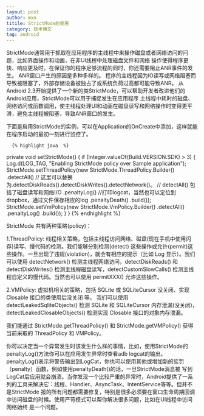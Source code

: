 ```yaml
---
layout: post
author: mxn
titile: StrictMode的使用
category: 技术博文
tag: android
---
```


StrictMode通常用于抓取在应用程序的主线程中来操作磁盘或者网络访问的问题，比如界面操作和动画，在非UI线程中处理磁盘文件和网络
操作使得程序更快、响应更及时，在保证你的程序足够流程的同时，你还需要阻止ANR事件的发生。 ANR窗口产生的原因是多种多样的。
程序的主线程因为IO读写或网络阻塞而导致被阻塞了，外部存储设备被独占了或系统负荷过高都可能导致ANR。
从Android 2.3开始提供了一个新的类StrictMode，可以帮助开发者改进他们的Android应用，StrictMode可以用于捕捉发生在应用程序
主线程中耗时的磁盘、网络访问或函数调用，使主线程处理UI和动画在磁盘读写和网络操作时变得更平滑，避免主线程被阻塞，导致ANR窗口的发生。

下面是启用StrictMode的实例，可以在Application的OnCreate中添加，这样就能在程序启动的最初一刻进行监控了。

      {% highlight java  %}
 private void setStrictMode() {
        if (Integer.valueOf(Build.VERSION.SDK) > 3) {
            Log.d(LOG_TAG, "Enabling StrictMode policy over Sample application");
            StrictMode.setThreadPolicy(new StrictMode.ThreadPolicy.Builder()
                    .detectAll()    // 这里可以替换为.detectDiskReads().detectDiskWrites().detectNetwork()。
                                    // detectAll() 包括了磁盘读写和网络I/O
                    .penaltyLog()   //打印logcat，当然也可以定位到dropbox，通过文件保存相应的log
                    .penaltyDeath()
                    .build());
            StrictMode.setVmPolicy(new StrictMode.VmPolicy.Builder()
                    .detectAll()
                    .penaltyLog()
                    .build());
        }
    }
     {% endhighlight %}
     
StrictMode 共有两种策略(policy)：

1.ThreadPolicy: 线程相关策略，包括主线程访问网络、磁盘(现在手机中使用闪存)读写、慢代码的检测。我们能够分别检测(detect)
这些操作或允许(permit)这些操作。一旦出现了违规(violation)，就会有相应的提示（比如 Log 显示）。我们可以使用 detectNetwork()
检测主线程网络访问，detectDiskReads() 和 detectDiskWrites() 检测主线程磁盘读写，detectCustomSlowCalls()
检测主线程自定义的慢代码。当然也可以使用 permitXXX() 允许这些操作。

2.VMPolicy: 虚拟机相关的策略，包括 SQLite 或 SQLiteCursor 没关闭、实现 Closable 接口的类使用后没关闭 等。
我们可以使用detectLeakedSqliteObjects() 检测 SQLite 和 SQLiteCursor 内存泄漏(没关闭)，detectLeakedClosableObjects()
检测实现 Closable 接口的对象内存泄漏。

我们能通过 StrictMode.getThreadPolicy() 和 StrictMode.getVMPolicy() 获得当前采取的 ThreadPolicy 和 VMPolicy。

你可以决定当一个异常发生时该发生什么样的事情，比如，使用StrictMode的penaltyLog()方法你可以在应用发生异常时查看adb logcat的输出。
penaltyLog()表示将警告输出到LogCat，你也可以使用其他或增加新的惩罚（penalty）函数，例如使用penaltyDeath()的话，一旦StrictMode消息被
写到LogCat后应用就会崩溃。当你发现一个比较严重的异常时，Android提供了一系列的工具来解决它：线程、Handler、AsyncTask、IntentService等等。但并不是StrictMode
报的所有问题都需要修复，特别是很多必须要在窗口生命周期回调中访问磁盘的时候。使用严苛模式可以帮你解决很多问题，比如在UI线程中访问网络始终
是一个问题。